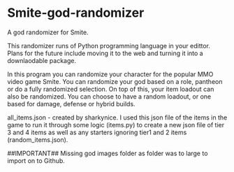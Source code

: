 # Smite-god-randomizer
A god randomizer for Smite. 

This randomizer runs of Python programming language in your edittor. Plans for the future include moving it to the web and turning it into a downlaodable package.

In this program you can randomize your character for the popular MMO video game Smite. You can randomize your god based on a role, pantheon or do a fully randomized
selection. On top of this, your item loadout can also be randomized. You can choose to have a random loadout, or one based for damage, defense or hybrid builds.

all_items.json - created by sharkynice.
I used this json file of the items in the game to run it through some logic (items.py) to create a new json file of tier 3 and 4 items as well as any starters ignoring tier1 and 2 items (random_items.json).

##IMPORTANT##
Missing god images folder as folder was to large to import on to Github.

